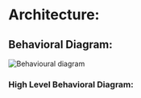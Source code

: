 # Architecture:

## Behavioral Diagram:
![Behavioural diagram](https://user-images.githubusercontent.com/55554884/121782911-91358180-cbc9-11eb-97fd-93dd8eeb1545.PNG)
 
### High Level Behavioral Diagram:



